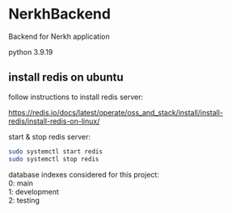 # NerkhBackend
Backend for Nerkh application

python 3.9.19

## install redis on ubuntu

follow instructions to install redis server:

https://redis.io/docs/latest/operate/oss_and_stack/install/install-redis/install-redis-on-linux/

start & stop redis server:

```bash
sudo systemctl start redis
sudo systemctl stop redis
```

database indexes considered for this project:\
0: main\
1: development\
2: testing